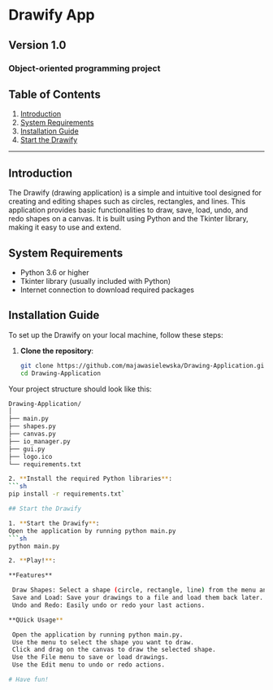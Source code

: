# Drawify App

## Version 1.0

### Object-oriented programming project

## Table of Contents
1. [Introduction](#introduction)
2. [System Requirements](#system-requirements)
3. [Installation Guide](#installation-guide)
4. [Start the Drawify](#start-the-Drawify)

---

## Introduction
The Drawify (drawing application) is a simple and intuitive tool designed for creating and editing shapes such as circles, rectangles, and lines. This application provides basic functionalities to draw, save, load, undo, and redo shapes on a canvas. It is built using Python and the Tkinter library, making it easy to use and extend.

## System Requirements
- Python 3.6 or higher
- Tkinter library (usually included with Python)
- Internet connection to download required packages

## Installation Guide
To set up the Drawify on your local machine, follow these steps:

1. **Clone the repository**:
   ```sh
   git clone https://github.com/majawasielewska/Drawing-Application.git
   cd Drawing-Application

Your project structure should look like this:
   ```sh
   Drawing-Application/
   │
   ├── main.py
   ├── shapes.py
   ├── canvas.py
   ├── io_manager.py
   ├── gui.py
   ├── logo.ico
   └── requirements.txt

2. **Install the required Python libraries**:
   ```sh
   pip install -r requirements.txt`
   
## Start the Drawify

1. **Start the Drawify**:
   Open the application by running python main.py
   ```sh
   python main.py

2. **Play!**:

**Features**

    Draw Shapes: Select a shape (circle, rectangle, line) from the menu and draw it on the canvas.
    Save and Load: Save your drawings to a file and load them back later.
    Undo and Redo: Easily undo or redo your last actions.

**QUick Usage**

    Open the application by running python main.py.
    Use the menu to select the shape you want to draw.
    Click and drag on the canvas to draw the selected shape.
    Use the File menu to save or load drawings.
    Use the Edit menu to undo or redo actions.

# Have fun!
